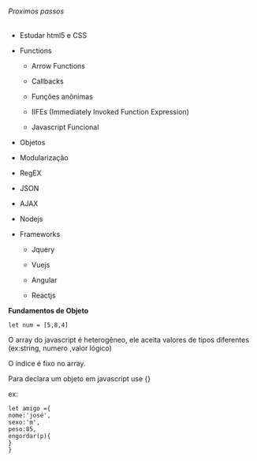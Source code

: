 ###### Proximos passos

- Estudar html5 e CSS

- Functions

  - Arrow Functions

  - Callbacks

  - Funções anônimas

  - IIFEs (Immediately Invoked Function Expression)

  - Javascript Funcional
  
- Objetos

- Modularização

- RegEX

- JSON

- AJAX

- Nodejs

- Frameworks

  - Jquery

  - Vuejs

  - Angular

  - Reactjs

    

**Fundamentos de Objeto**

```
let num = [5,8,4]

```

O array do javascript é heterogêneo, ele aceita valores de tipos diferentes (ex:string, numero ,valor lógico)

O índice é fixo no array.

Para declara um objeto em javascript use {}

ex:

```
let amigo ={
nome:'josé',
sexo:'m', 
peso:85,
engordar(p){
}
}
```

